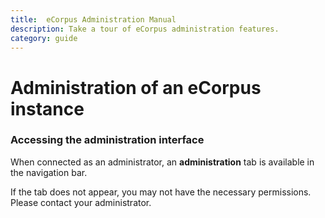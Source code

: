 ```yaml
---
title:  eCorpus Administration Manual
description: Take a tour of eCorpus administration features.
category: guide
---
```


# Administration of an eCorpus instance

### Accessing the administration interface

When connected as an administrator, an <b>administration</b> tab is available in the navigation bar.

If the tab does not appear, you may not have the necessary permissions. Please contact your administrator.
